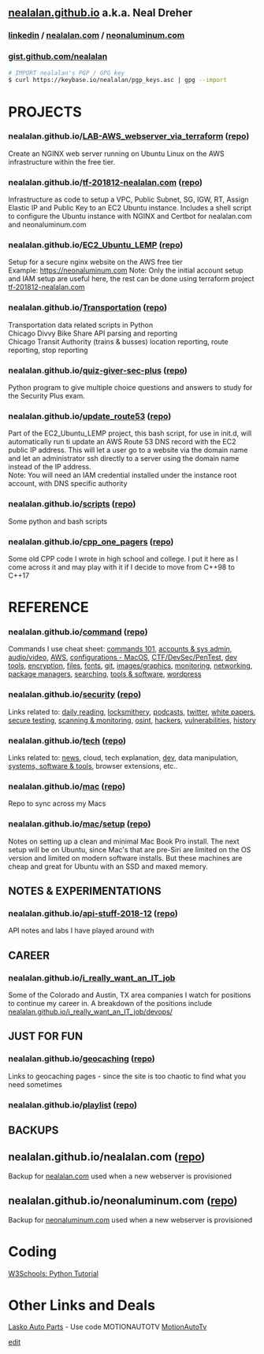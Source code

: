 ## [nealalan.github.io](https://nealalan.github.io) a.k.a. Neal Dreher 

### [linkedin](https://www.linkedin.com/in/nealdreher) / [nealalan.com](http://nealalan.com) / [neonaluminum.com](https://neonaluminum.com)

### [gist.github.com/nealalan](https://gist.github.com/nealalan)

```bash
# IMPORT nealalan's PGP / GPG key
$ curl https://keybase.io/nealalan/pgp_keys.asc | gpg --import
```


# PROJECTS

### nealalan.github.io/[LAB-AWS_webserver_via_terraform](https://nealalan.github.io/LAB-AWS_webserver_via_terraform) ([repo](https://github.com/nealalan/LAB-AWS_webserver_via_terraform))
Create an NGINX web server running on Ubuntu Linux on the AWS infrastructure within the free tier.

### nealalan.github.io/[tf-201812-nealalan.com](https://nealalan.github.io/tf-201812-nealalan.com/) ([repo](https://github.com/nealalan/tf-201812-nealalan.com))
Infrastructure as code to setup a VPC, Public Subnet, SG, IGW, RT, Assign Elastic IP and Public Key to an EC2 Ubuntu instance. Includes a shell script to configure the Ubuntu instance with NGINX and Certbot for nealalan.com and neonaluminum.com 

### nealalan.github.io/[EC2_Ubuntu_LEMP](https://nealalan.github.io/EC2_Ubuntu_LEMP) ([repo](https://github.com/nealalan/EC2_Ubuntu_LEMP))
Setup for a secure nginx website on the AWS free tier<br>
Example: https://neonaluminum.com
Note: Only the initial account setup and IAM setup are useful here, the rest can be done using terraform project [tf-201812-nealalan.com](https://nealalan.github.io/tf-201812-nealalan.com/)

### nealalan.github.io/[Transportation](https://nealalan.github.io/Transportation) ([repo](https://github.com/nealalan/Transportation))
Transportation data related scripts in Python<br>
Chicago Divvy Bike Share API parsing and reporting<br>
Chicago Transit Authority (trains & busses) location reporting, route reporting, stop reporting

### nealalan.github.io/[quiz-giver-sec-plus](https://nealalan.github.io/quiz-giver-sec-plus) ([repo](https://github.com/nealalan/quiz-giver-sec-plus))
Python program to give multiple choice questions and answers to study for the Security Plus exam.

### nealalan.github.io/[update_route53](https://nealalan.github.io/update_route53) ([repo](https://github.com/nealalan/update_route53))
Part of the EC2_Ubuntu_LEMP project, this bash script, for use in init.d, will automatically run ti update an AWS Route 53 DNS record with the EC2 public IP address. This will let a user go to a website via the domain name and let an administrator ssh directly to a server using the domain name instead of the IP address.<br>
Note: You will need an IAM credential installed under the instance root account, with DNS specific authority

### nealalan.github.io/[scripts](https://nealalan.github.io/scripts) ([repo](https://github.com/nealalan/scripts))
Some python and bash scripts

### nealalan.github.io/[cpp_one_pagers](https://nealalan.github.io/cpp_one_pagers) ([repo](https://github.com/nealalan/cpp_one_pagers))
Some old CPP code I wrote in high school and college. I put it here as I come across it and may play with it if I decide to move from C++98 to C++17



# REFERENCE 

### nealalan.github.io/[command](https://nealalan.github.io/command) ([repo](https://github.com/nealalan/command))
Commands I use cheat sheet: [commands 101](https://github.com/nealalan/command#commands-101), [accounts & sys admin](https://github.com/nealalan/command#accounts--sys-administration), [audio/video](https://github.com/nealalan/command#audio--video), [AWS](https://github.com/nealalan/command#aws), [configurations - MacOS](https://github.com/nealalan/command#configurations), [CTF/DevSec/PenTest](https://github.com/nealalan/command#ctf--devsec--pentest), [dev tools](https://github.com/nealalan/command#dev-tools-code--scripting), [encryption](https://github.com/nealalan/command#encryption), [files](https://nealalan.github.io/command/#files), [fonts](https://github.com/nealalan/command#fonts), [git](https://nealalan.github.io/command/#git--github--hub), [images/graphics](https://github.com/nealalan/command#images--graphics), [monitoring](https://github.com/nealalan/command#monitoring), [networking](https://nealalan.github.io/command/#networking), [package managers](https://github.com/nealalan/command#package-managers), [searching](https://nealalan.github.io/command/#searching), [tools & software](https://github.com/nealalan/command#tools--software), [wordpress](https://nealalan.github.io/command/#wordpress)

### nealalan.github.io/[security](https://nealalan.github.io/security) ([repo](https://github.com/nealalan/security))
Links related to: [daily reading](https://nealalan.github.io/security/#daily-reading), [locksmithery](https://nealalan.github.io/security/#locksmithery), [podcasts](https://nealalan.github.io/security/#podcasts), [twitter](https://nealalan.github.io/security/#twitter), [white papers](https://nealalan.github.io/security/#whitepapers--writeups), [secure testing](https://nealalan.github.io/security/#testing), [scanning & monitoring](https://nealalan.github.io/security/#scanning--monitoring), [osint](https://nealalan.github.io/security/#osint), [hackers](https://nealalan.github.io/security/#hackers), [vulnerabilities](https://nealalan.github.io/security/#vulnerabilities), [history](https://nealalan.github.io/security/#history)

### nealalan.github.io/[tech](https://nealalan.github.io/tech) ([repo](https://github.com/nealalan/tech))
Links related to: [news](https://nealalan.github.io/command/#general-news), cloud, tech explanation, [dev](https://nealalan.github.io/command/#development), data manipulation, [systems, software & tools](https://nealalan.github.io/command/#systems-software--tools), browser extensions, etc..

### nealalan.github.io/[mac](https://nealalan.github.io/mac) ([repo](https://github.com/nealalan/mac))
Repo to sync across my Macs

### nealalan.github.io/[mac](https://nealalan.github.io/mac)/[setup](https://nealalan.github.io/mac/setup) ([repo](https://github.com/nealalan/mac/tree/master/setup))
Notes on setting up a clean and minimal Mac Book Pro install. The next setup will be on Ubuntu, since Mac's that are pre-Siri are limited on the OS version and limited on modern software installs. But these machines are cheap and great for Ubuntu with an SSD and maxed memory.



## NOTES & EXPERIMENTATIONS

### nealalan.github.io/[api-stuff-2018-12](https://github.com/nealalan/api-stuff-201812) ([repo](https://github.com/nealalan/api-stuff-2018-12))
API notes and labs I have played around with



## CAREER

### nealalan.github.io/[i_really_want_an_IT_job](https://nealalan.github.io/i_really_want_an_IT_job)
Some of the Colorado and Austin, TX area companies I watch for positions to continue my career in. A breakdown of the positions include [nealalan.github.io/i_really_want_an_IT_job/devops/](https://nealalan.github.io/i_really_want_an_IT_job/devops/)


## JUST FOR FUN

### nealalan.github.io/[geocaching](https://nealalan.github.io/geocaching) ([repo](https://github.com/nealalan/geocaching))
Links to geocaching pages - since the site is too chaotic to find what you need sometimes

### nealalan.github.io/[playlist](https://nealalan.github.io/playlist) ([repo](https://github.com/nealalan.github.io/playlist))



## BACKUPS

## nealalan.github.io/nealalan.com ([repo](https://github.com/nealalan/nealalan.com))
Backup for [nealalan.com](https://nealalan.com) used when a new webserver is provisioned

## nealalan.github.io/neonaluminum.com ([repo](https://github.com/nealalan/neonaluminum.com))
Backup for [neonaluminum.com](https://neonaluminum.com) used when a new webserver is provisioned



# Coding
[W3Schools: Python Tutorial](https://www.w3schools.com/python/default.asp)
# Other Links and Deals
[Lasko Auto Parts](https://www.lascoautoparts.com/) - Use code MOTIONAUTOTV [MotionAutoTv](https://www.youtube.com/channel/UCAPTWfGyjd_BCQFSblGUENQ)


[edit](https://github.com/nealalan/nealalan.github.io/edit/master/README.md)

